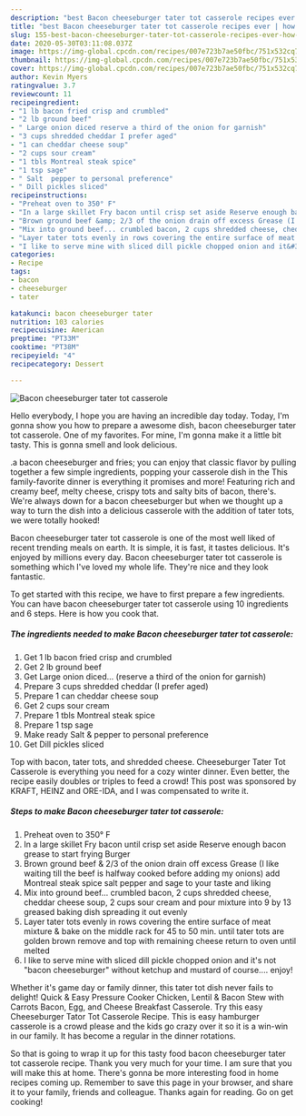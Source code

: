 ```yaml
---
description: "best Bacon cheeseburger tater tot casserole recipes ever | how long to bake Bacon cheeseburger tater tot casserole"
title: "best Bacon cheeseburger tater tot casserole recipes ever | how long to bake Bacon cheeseburger tater tot casserole"
slug: 155-best-bacon-cheeseburger-tater-tot-casserole-recipes-ever-how-long-to-bake-bacon-cheeseburger-tater-tot-casserole
date: 2020-05-30T03:11:08.037Z
image: https://img-global.cpcdn.com/recipes/007e723b7ae50fbc/751x532cq70/bacon-cheeseburger-tater-tot-casserole-recipe-main-photo.jpg
thumbnail: https://img-global.cpcdn.com/recipes/007e723b7ae50fbc/751x532cq70/bacon-cheeseburger-tater-tot-casserole-recipe-main-photo.jpg
cover: https://img-global.cpcdn.com/recipes/007e723b7ae50fbc/751x532cq70/bacon-cheeseburger-tater-tot-casserole-recipe-main-photo.jpg
author: Kevin Myers
ratingvalue: 3.7
reviewcount: 11
recipeingredient:
- "1 lb bacon fried crisp and crumbled"
- "2 lb ground beef"
- " Large onion diced reserve a third of the onion for garnish"
- "3 cups shredded cheddar I prefer aged"
- "1 can cheddar cheese soup"
- "2 cups sour cream"
- "1 tbls Montreal steak spice"
- "1 tsp sage"
- " Salt  pepper to personal preference"
- " Dill pickles sliced"
recipeinstructions:
- "Preheat oven to 350° F"
- "In a large skillet Fry bacon until crisp set aside Reserve enough bacon grease to start frying Burger"
- "Brown ground beef &amp; 2/3 of the onion drain off excess Grease (I like waiting till the beef is halfway cooked before adding my onions) add Montreal steak spice salt pepper and sage to your taste and liking"
- "Mix into ground beef... crumbled bacon, 2 cups shredded cheese, cheddar cheese soup, 2 cups sour cream and pour mixture into 9 by 13 greased baking dish spreading it out evenly"
- "Layer tater tots evenly in rows covering the entire surface of meat mixture &amp; bake on the middle rack for 45 to 50 min. until tater tots are golden brown remove and top with remaining cheese return to oven until melted"
- "I like to serve mine with sliced dill pickle chopped onion and it&#39;s not &#34;bacon cheeseburger&#34; without ketchup and mustard of course.... enjoy!"
categories:
- Recipe
tags:
- bacon
- cheeseburger
- tater

katakunci: bacon cheeseburger tater 
nutrition: 103 calories
recipecuisine: American
preptime: "PT33M"
cooktime: "PT38M"
recipeyield: "4"
recipecategory: Dessert

---
```



![Bacon cheeseburger tater tot casserole](https://img-global.cpcdn.com/recipes/007e723b7ae50fbc/751x532cq70/bacon-cheeseburger-tater-tot-casserole-recipe-main-photo.jpg)

Hello everybody, I hope you are having an incredible day today. Today, I'm gonna show you how to prepare a awesome dish, bacon cheeseburger tater tot casserole. One of my favorites. For mine, I'm gonna make it a little bit tasty. This is gonna smell and look delicious.

.a bacon cheeseburger and fries; you can enjoy that classic flavor by pulling together a few simple ingredients, popping your casserole dish in the This family-favorite dinner is everything it promises and more! Featuring rich and creamy beef, melty cheese, crispy tots and salty bits of bacon, there&#39;s. We&#39;re always down for a bacon cheeseburger but when we thought up a way to turn the dish into a delicious casserole with the addition of tater tots, we were totally hooked!

Bacon cheeseburger tater tot casserole is one of the most well liked of recent trending meals on earth. It is simple, it is fast, it tastes delicious. It's enjoyed by millions every day. Bacon cheeseburger tater tot casserole is something which I've loved my whole life. They're nice and they look fantastic.


To get started with this recipe, we have to first prepare a few ingredients. You can have bacon cheeseburger tater tot casserole using 10 ingredients and 6 steps. Here is how you cook that.

<!--inarticleads1-->

##### The ingredients needed to make Bacon cheeseburger tater tot casserole:

1. Get 1 lb bacon fried crisp and crumbled
1. Get 2 lb ground beef
1. Get  Large onion diced... (reserve a third of the onion for garnish)
1. Prepare 3 cups shredded cheddar (I prefer aged)
1. Prepare 1 can cheddar cheese soup
1. Get 2 cups sour cream
1. Prepare 1 tbls Montreal steak spice
1. Prepare 1 tsp sage
1. Make ready  Salt &amp; pepper to personal preference
1. Get  Dill pickles sliced


Top with bacon, tater tots, and shredded cheese. Cheeseburger Tater Tot Casserole is everything you need for a cozy winter dinner. Even better, the recipe easily doubles or triples to feed a crowd! This post was sponsored by KRAFT, HEINZ and ORE-IDA, and I was compensated to write it. 

<!--inarticleads2-->

##### Steps to make Bacon cheeseburger tater tot casserole:

1. Preheat oven to 350° F
1. In a large skillet Fry bacon until crisp set aside Reserve enough bacon grease to start frying Burger
1. Brown ground beef &amp; 2/3 of the onion drain off excess Grease (I like waiting till the beef is halfway cooked before adding my onions) add Montreal steak spice salt pepper and sage to your taste and liking
1. Mix into ground beef... crumbled bacon, 2 cups shredded cheese, cheddar cheese soup, 2 cups sour cream and pour mixture into 9 by 13 greased baking dish spreading it out evenly
1. Layer tater tots evenly in rows covering the entire surface of meat mixture &amp; bake on the middle rack for 45 to 50 min. until tater tots are golden brown remove and top with remaining cheese return to oven until melted
1. I like to serve mine with sliced dill pickle chopped onion and it&#39;s not &#34;bacon cheeseburger&#34; without ketchup and mustard of course.... enjoy!


Whether it&#39;s game day or family dinner, this tater tot dish never fails to delight! Quick &amp; Easy Pressure Cooker Chicken, Lentil &amp; Bacon Stew with Carrots Bacon, Egg, and Cheese Breakfast Casserole. Try this easy Cheeseburger Tator Tot Casserole Recipe. This is easy hamburger casserole is a crowd please and the kids go crazy over it so it is a win-win in our family. It has become a regular in the dinner rotations. 

So that is going to wrap it up for this tasty food bacon cheeseburger tater tot casserole recipe. Thank you very much for your time. I am sure that you will make this at home. There's gonna be more interesting food in home recipes coming up. Remember to save this page in your browser, and share it to your family, friends and colleague. Thanks again for reading. Go on get cooking!
